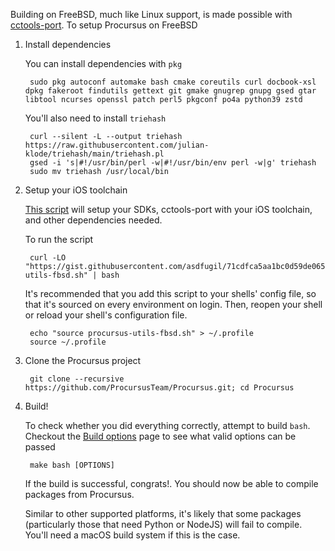 Building on FreeBSD, much like Linux support, is made possible with
[cctools-port]. To setup Procursus on FreeBSD

1. Install dependencies

    You can install dependencies with `pkg`

        sudo pkg autoconf automake bash cmake coreutils curl docbook-xsl dpkg fakeroot findutils gettext git gmake gnugrep gnupg gsed gtar libtool ncurses openssl patch perl5 pkgconf po4a python39 zstd

    You'll also need to install `triehash`

        curl --silent -L --output triehash https://raw.githubusercontent.com/julian-klode/triehash/main/triehash.pl
        gsed -i 's|#!/usr/bin/perl -w|#!/usr/bin/env perl -w|g' triehash
        sudo mv triehash /usr/local/bin

2. Setup your iOS toolchain

    [This script] will setup your SDKs, cctools-port with your iOS
    toolchain, and other dependencies needed.

    To run the script

        curl -LO "https://gist.githubusercontent.com/asdfugil/71cdfca5aa1bc0d59de06518cd1c530c/raw/37429856ec922063f86e60693bce4027d56aab96/procursus-utils-fbsd.sh" | bash

    It's recommended that you add this script to your shells' config
    file, so that it's sourced on every environment on login. Then,
    reopen your shell or reload your shell's configuration file.

        echo "source procursus-utils-fbsd.sh" > ~/.profile
        source ~/.profile

3. Clone the Procursus project

        git clone --recursive https://github.com/ProcursusTeam/Procursus.git; cd Procursus

4. Build!

    To check whether you did everything correctly, attempt to build
    `bash`. Checkout the [Build options] page to see what valid
    options can be passed

        make bash [OPTIONS]

    If the build is successful, congrats!. You should now be able to
    compile packages from Procursus.

    Similar to other supported platforms, it's likely that some
    packages (particularly those that need Python or NodeJS) will fail
    to compile. You'll need a macOS build system if this is the case.

[cctools-port]: https://github.com/tpoechtrager/cctools-port
[This script]: https://gist.github.com/asdfugil/71cdfca5aa1bc0d59de06518cd1c530c
[Build options]: https://github.com/ProcursusTeam/Procursus/wiki/Build-options
